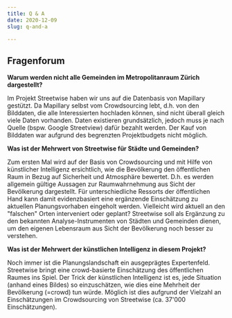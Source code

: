 ```yaml
---
title: Q & A
date: 2020-12-09
slug: q-and-a

---
```

## Fragenforum

**Warum werden nicht alle Gemeinden im Metropolitanraum Zürich dargestellt?**

Im Projekt Streetwise haben wir uns auf die Datenbasis von Mapillary gestützt. Da Mapillary selbst vom Crowdsourcing lebt, d.h. von den Bilddaten, die alle Interessierten hochladen können, sind nicht überall gleich viele Daten vorhanden. Daten existieren grundsätzlich, jedoch muss je nach Quelle (bspw. Google Streetview) dafür bezahlt werden. Der Kauf von Bilddaten war aufgrund des begrenzten Projektbudgets nicht möglich.

**Was ist der Mehrwert von Streetwise für Städte und Gemeinden?**

Zum ersten Mal wird auf der Basis von Crowdsourcing und mit Hilfe von künstlicher Intelligenz ersichtlich, wie die Bevölkerung den öffentlichen Raum in Bezug auf Sicherheit und Atmosphäre bewertet. D.h. es werden allgemein gültige Aussagen zur Raumwahrnehmung aus Sicht der Bevölkerung dargestellt. Für unterschiedliche Ressorts der öffentlichen Hand kann damit evidenzbasiert eine ergänzende Einschätzung zu aktuellen Planungsvorhaben eingeholt werden. Vielleicht wird aktuell an den "falschen" Orten interveniert oder geplant? Streetwise soll als Ergänzung zu den bekannten Analyse-Instrumenten von Städten und Gemeinden dienen, um den eigenen Lebensraum aus Sicht der Bevölkerung noch besser zu verstehen.

**Was ist der Mehrwert der künstlichen Intelligenz in diesem Projekt?**

Noch immer ist die Planungslandschaft ein ausgeprägtes Expertenfeld. Streetwise bringt eine crowd-basierte Einschätzung des öffentlichen Raumes ins Spiel. Der Trick der künstlichen Intelligenz ist es, jede Situation (anhand eines Bildes) so einzuschätzen, wie dies eine Mehrheit der Bevölkerung (=crowd) tun würde. Möglich ist dies aufgrund der Vielzahl an Einschätzungen im Crowdsourcing von Streetwise (ca. 37'000 Einschätzungen).